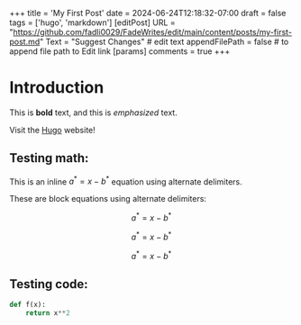 +++
title = 'My First Post'
date = 2024-06-24T12:18:32-07:00
draft = false
tags = ['hugo', 'markdown']
[editPost]
    URL = "https://github.com/fadli0029/FadeWrites/edit/main/content/posts/my-first-post.md"
    Text = "Suggest Changes" # edit text
    appendFilePath = false # to append file path to Edit link
[params]
    comments = true
+++
# Introduction

This is **bold** text, and this is *emphasized* text.

Visit the [Hugo](https://gohugo.io) website!

## Testing math:

This is an inline $a^*=x-b^*$ equation using alternate delimiters.

These are block equations using alternate delimiters:

$$a^*=x-b^*$$

$$ a^*=x-b^* $$

$$
a^*=x-b^*
$$

## Testing code:

```python {lineNos=true}
def f(x):
    return x**2
```
